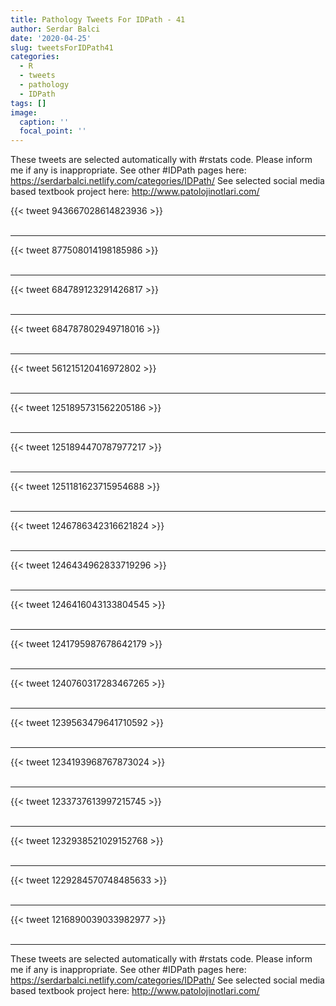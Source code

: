 ```yaml
---
title: Pathology Tweets For IDPath - 41
author: Serdar Balci
date: '2020-04-25'
slug: tweetsForIDPath41
categories:
  - R
  - tweets
  - pathology
  - IDPath
tags: []
image:
  caption: ''
  focal_point: ''
---
```



These tweets are selected automatically with #rstats code. Please inform me if any is inappropriate.
See other #IDPath pages here: https://serdarbalci.netlify.com/categories/IDPath/ 
See selected social media based textbook project here: http://www.patolojinotlari.com/

{{< tweet 943667028614823936 >}}
<br>
<br>
<hr>
{{< tweet 877508014198185986 >}}
<br>
<br>
<hr>
{{< tweet 684789123291426817 >}}
<br>
<br>
<hr>
{{< tweet 684787802949718016 >}}
<br>
<br>
<hr>
{{< tweet 561215120416972802 >}}
<br>
<br>
<hr>
{{< tweet 1251895731562205186 >}}
<br>
<br>
<hr>
{{< tweet 1251894470787977217 >}}
<br>
<br>
<hr>
{{< tweet 1251181623715954688 >}}
<br>
<br>
<hr>
{{< tweet 1246786342316621824 >}}
<br>
<br>
<hr>
{{< tweet 1246434962833719296 >}}
<br>
<br>
<hr>
{{< tweet 1246416043133804545 >}}
<br>
<br>
<hr>
{{< tweet 1241795987678642179 >}}
<br>
<br>
<hr>
{{< tweet 1240760317283467265 >}}
<br>
<br>
<hr>
{{< tweet 1239563479641710592 >}}
<br>
<br>
<hr>
{{< tweet 1234193968767873024 >}}
<br>
<br>
<hr>
{{< tweet 1233737613997215745 >}}
<br>
<br>
<hr>
{{< tweet 1232938521029152768 >}}
<br>
<br>
<hr>
{{< tweet 1229284570748485633 >}}
<br>
<br>
<hr>
{{< tweet 1216890039033982977 >}}
<br>
<br>
<hr>


These tweets are selected automatically with #rstats code. Please inform me if any is inappropriate.
See other #IDPath pages here: https://serdarbalci.netlify.com/categories/IDPath/ 
See selected social media based textbook project here: http://www.patolojinotlari.com/
